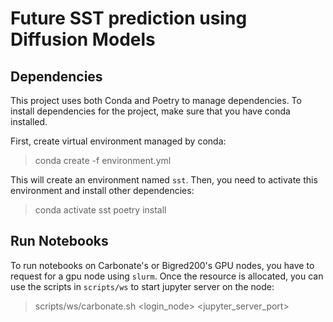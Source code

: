 # Future SST prediction using Diffusion Models
## Dependencies

This project uses both Conda and Poetry to manage dependencies.
To install dependencies for the project, make sure that you have conda installed.

First, create virtual environment managed by conda:

> conda create -f environment.yml

This will create an environment named `sst`.
Then, you need to activate this environment and install other dependencies:

> conda activate sst
> poetry install

## Run Notebooks

To run notebooks on Carbonate's or Bigred200's GPU nodes,
you have to request for a gpu node using `slurm`.
Once the resource is allocated,
you can use the scripts in `scripts/ws` to start jupyter server on the node:

> scripts/ws/carbonate.sh <login_node> <jupyter_server_port>
